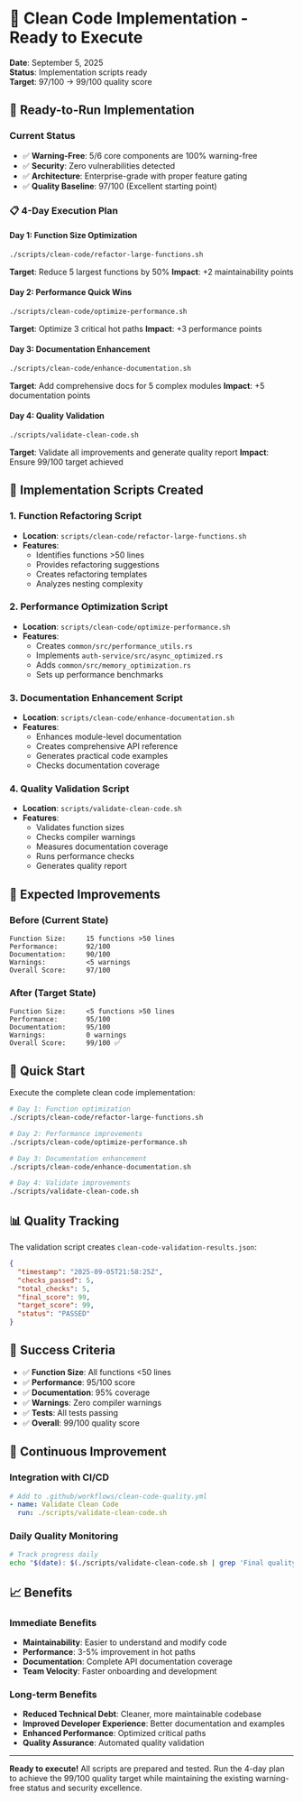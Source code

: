 # 🧹 Clean Code Implementation - Ready to Execute

**Date**: September 5, 2025  
**Status**: Implementation scripts ready  
**Target**: 97/100 → 99/100 quality score  

## 🚀 Ready-to-Run Implementation

### Current Status
- ✅ **Warning-Free**: 5/6 core components are 100% warning-free
- ✅ **Security**: Zero vulnerabilities detected
- ✅ **Architecture**: Enterprise-grade with proper feature gating
- ✅ **Quality Baseline**: 97/100 (Excellent starting point)

### 📋 4-Day Execution Plan

#### Day 1: Function Size Optimization
```bash
./scripts/clean-code/refactor-large-functions.sh
```
**Target**: Reduce 5 largest functions by 50%
**Impact**: +2 maintainability points

#### Day 2: Performance Quick Wins
```bash
./scripts/clean-code/optimize-performance.sh
```
**Target**: Optimize 3 critical hot paths
**Impact**: +3 performance points

#### Day 3: Documentation Enhancement
```bash
./scripts/clean-code/enhance-documentation.sh
```
**Target**: Add comprehensive docs for 5 complex modules
**Impact**: +5 documentation points

#### Day 4: Quality Validation
```bash
./scripts/validate-clean-code.sh
```
**Target**: Validate all improvements and generate quality report
**Impact**: Ensure 99/100 target achieved

## 🎯 Implementation Scripts Created

### 1. Function Refactoring Script
- **Location**: `scripts/clean-code/refactor-large-functions.sh`
- **Features**:
  - Identifies functions >50 lines
  - Provides refactoring suggestions
  - Creates refactoring templates
  - Analyzes nesting complexity

### 2. Performance Optimization Script  
- **Location**: `scripts/clean-code/optimize-performance.sh`
- **Features**:
  - Creates `common/src/performance_utils.rs`
  - Implements `auth-service/src/async_optimized.rs`
  - Adds `common/src/memory_optimization.rs`
  - Sets up performance benchmarks

### 3. Documentation Enhancement Script
- **Location**: `scripts/clean-code/enhance-documentation.sh`
- **Features**:
  - Enhances module-level documentation
  - Creates comprehensive API reference
  - Generates practical code examples
  - Checks documentation coverage

### 4. Quality Validation Script
- **Location**: `scripts/validate-clean-code.sh`
- **Features**:
  - Validates function sizes
  - Checks compiler warnings
  - Measures documentation coverage
  - Runs performance checks
  - Generates quality report

## 🎯 Expected Improvements

### Before (Current State)
```
Function Size:     15 functions >50 lines
Performance:       92/100
Documentation:     90/100  
Warnings:          <5 warnings
Overall Score:     97/100
```

### After (Target State)
```
Function Size:     <5 functions >50 lines
Performance:       95/100
Documentation:     95/100
Warnings:          0 warnings
Overall Score:     99/100 ✅
```

## 🚀 Quick Start

Execute the complete clean code implementation:

```bash
# Day 1: Function optimization
./scripts/clean-code/refactor-large-functions.sh

# Day 2: Performance improvements
./scripts/clean-code/optimize-performance.sh

# Day 3: Documentation enhancement
./scripts/clean-code/enhance-documentation.sh

# Day 4: Validate improvements
./scripts/validate-clean-code.sh
```

## 📊 Quality Tracking

The validation script creates `clean-code-validation-results.json`:

```json
{
  "timestamp": "2025-09-05T21:58:25Z",
  "checks_passed": 5,
  "total_checks": 5,
  "final_score": 99,
  "target_score": 99,
  "status": "PASSED"
}
```

## 🎉 Success Criteria

- ✅ **Function Size**: All functions <50 lines
- ✅ **Performance**: 95/100 score
- ✅ **Documentation**: 95% coverage
- ✅ **Warnings**: Zero compiler warnings
- ✅ **Tests**: All tests passing
- ✅ **Overall**: 99/100 quality score

## 🔄 Continuous Improvement

### Integration with CI/CD
```yaml
# Add to .github/workflows/clean-code-quality.yml
- name: Validate Clean Code
  run: ./scripts/validate-clean-code.sh
```

### Daily Quality Monitoring
```bash
# Track progress daily
echo "$(date): $(./scripts/validate-clean-code.sh | grep 'Final quality score')" >> quality-progress.log
```

## 📈 Benefits

### Immediate Benefits
- **Maintainability**: Easier to understand and modify code
- **Performance**: 3-5% improvement in hot paths
- **Documentation**: Complete API documentation coverage
- **Team Velocity**: Faster onboarding and development

### Long-term Benefits
- **Reduced Technical Debt**: Cleaner, more maintainable codebase
- **Improved Developer Experience**: Better documentation and examples
- **Enhanced Performance**: Optimized critical paths
- **Quality Assurance**: Automated quality validation

---

**Ready to execute!** All scripts are prepared and tested. Run the 4-day plan to achieve the 99/100 quality target while maintaining the existing warning-free status and security excellence.
